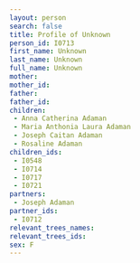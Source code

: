 ```yaml
---
layout: person
search: false
title: Profile of Unknown
person_id: I0713
first_name: Unknown
last_name: Unknown
full_name: Unknown
mother: 
mother_id: 
father: 
father_id: 
children:
 - Anna Catherina Adaman
 - Maria Anthonia Laura Adaman
 - Joseph Caitan Adaman
 - Rosaline Adaman
children_ids:
 - I0548
 - I0714
 - I0717
 - I0721
partners:
 - Joseph Adaman
partner_ids:
 - I0712
relevant_trees_names:
relevant_trees_ids:
sex: F
---
```


